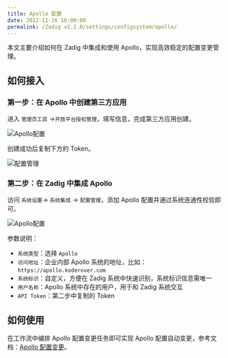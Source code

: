```yaml
---
title: Apollo 配置
date: 2022-11-16 16:00:00
permalink: /Zadig v2.2.0/settings/configsystem/apollo/
---
```


本文主要介绍如何在 Zadig 中集成和使用 Apollo，实现高效稳定的配置变更管理。

## 如何接入

### 第一步：在 Apollo 中创建第三方应用
进入 `管理员工具` ->`开放平台授权管理`，填写信息，完成第三方应用创建。

![Apollo配置](../../../../_images/apollo_config_01.png)

创建成功后复制下方的 Token。

![配置管理](../../../../_images/apollo_config_02.png)

### 第二步：在 Zadig 中集成 Apollo
访问 `系统设置`-> `系统集成` -> `配置管理`，添加 Apollo 配置并通过系统连通性校验即可。

![Apollo配置](../../../../_images/apollo_config_03.png)

参数说明：

- `系统类型`：选择 `Apollo`
- `访问地址`：企业内部 Apollo 系统的地址，比如：`https://apollo.koderover.com`
- `系统标识`：自定义，方便在 Zadig 系统中快速识别，系统标识信息需唯一
- `用户名称`：Apollo 系统中存在的用户，用于和 Zadig 系统交互
- `API Token`：第二步中复制的 Token

## 如何使用

在工作流中编排 Apollo 配置变更任务即可实现 Apollo 配置自动变更，参考文档：[Apollo 配置变更](/Zadig%20v2.2.0/project/workflow-jobs/#apollo-配置变更)。
